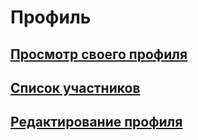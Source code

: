 # Профиль
## [Просмотр своего профиля](User/User.md)
## [Список участников](User/UserList.md)
## [Редактирование профиля](User/UserUpdate.md)